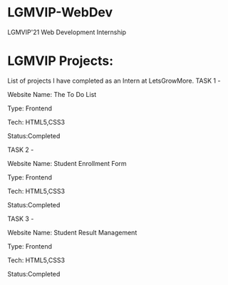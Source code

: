 # LGMVIP-WebDev
LGMVIP'21 Web Development Internship 
# LGMVIP Projects:
List of projects I have completed as an Intern at LetsGrowMore.
TASK 1 -

Website Name: The To Do List

Type: Frontend

Tech: HTML5,CSS3

Status:Completed

TASK 2 - 

Website Name: Student Enrollment Form

Type: Frontend

Tech: HTML5,CSS3

Status:Completed

TASK 3 -

Website Name: Student Result Management

Type: Frontend

Tech: HTML5,CSS3

Status:Completed
